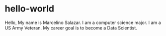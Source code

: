 # hello-world

Hello,
My name is Marcelino Salazar.
I am a computer science major.
I am a US Army Veteran.
My career goal is to become a Data Scientist.
